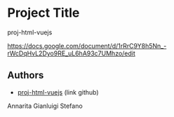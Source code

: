 # Project Title

proj-html-vuejs

https://docs.google.com/document/d/1rRrC9Y8h5Nn_-rWcDqHvL2Dyo9RE_uL6hA93c7UMhzo/edit

## Authors

- [proj-html-vuejs](https://github.com/StefanoAntonelli93/proj-html-vuejs) (link github)

Annarita
Gianluigi
Stefano
